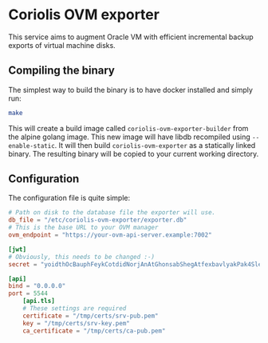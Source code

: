 # Coriolis OVM exporter

This service aims to augment Oracle VM with efficient incremental backup exports of virtual machine disks.

## Compiling the binary

The simplest way to build the binary is to have docker installed and simply run:

```bash
make
```

This will create a build image called ```coriolis-ovm-exporter-builder``` from the alpine golang image. This new image will have libdb recompiled using ```--enable-static```. It will then build ```coriolis-ovm-exporter``` as a statically linked binary. The resulting binary will be copied to your current working directory.

## Configuration

The configuration file is quite simple:

```toml
# Path on disk to the database file the exporter will use.
db_file = "/etc/coriolis-ovm-exporter/exporter.db"
# This is the base URL to your OVM manager
ovm_endpoint = "https://your-ovm-api-server.example:7002"

[jwt]
# Obviously, this needs to be changed :-)
secret = "yoidthOcBauphFeykCotdidNorjAnAtGhonsabShegAtfexbavlyakPak4SletEd"

[api]
bind = "0.0.0.0"
port = 5544
    [api.tls]
    # These settings are required
    certificate = "/tmp/certs/srv-pub.pem"
    key = "/tmp/certs/srv-key.pem"
    ca_certificate = "/tmp/certs/ca-pub.pem"
```